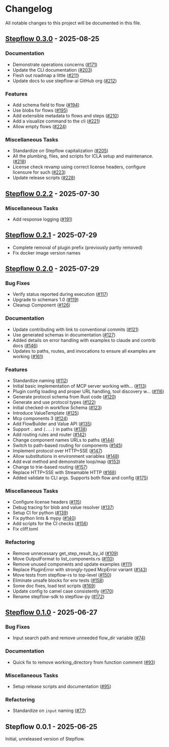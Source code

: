 # Changelog

All notable changes to this project will be documented in this file.

## <a id="0.3.0"></a> [Stepflow 0.3.0](https://github.com/stepflow-ai/stepflow/releases/tag/stepflow-rs-0.3.0) - 2025-08-25
### Documentation

- Demonstrate operations concerns ([#171](https://github.com/stepflow-ai/stepflow/pull/171))
- Update the CLI documentation ([#203](https://github.com/stepflow-ai/stepflow/pull/203))
- Flesh out roadmap a little ([#211](https://github.com/stepflow-ai/stepflow/pull/211))
- Update docs to use stepflow-ai GitHub org ([#212](https://github.com/stepflow-ai/stepflow/pull/212))

### Features

- Add schema field to flow ([#194](https://github.com/stepflow-ai/stepflow/pull/194))
- Use blobs for flows ([#195](https://github.com/stepflow-ai/stepflow/pull/195))
- Add extensible metadata to flows and steps ([#210](https://github.com/stepflow-ai/stepflow/pull/210))
- Add a visualize command to the cli ([#221](https://github.com/stepflow-ai/stepflow/pull/221))
- Allow empty flows ([#224](https://github.com/stepflow-ai/stepflow/pull/224))

### Miscellaneous Tasks

- Standardize on Stepflow capitalization ([#205](https://github.com/stepflow-ai/stepflow/pull/205))
- All the plumbing, files, and scripts for ICLA setup and maintenance. ([#218](https://github.com/stepflow-ai/stepflow/pull/218))
- License check revamp using correct license headers, configure licensure for such ([#223](https://github.com/stepflow-ai/stepflow/pull/223))
- Update release scripts ([#228](https://github.com/stepflow-ai/stepflow/pull/228))

## <a id="0.2.2"></a> [Stepflow 0.2.2](https://github.com/stepflow-ai/stepflow/releases/tag/stepflow-rs-0.2.2) - 2025-07-30
### Miscellaneous Tasks

- Add response logging ([#191](https://github.com/stepflow-ai/stepflow/pull/191))

## <a id="0.2.1"></a> [Stepflow 0.2.1](https://github.com/stepflow-ai/stepflow/releases/tag/stepflow-rs-0.2.1) - 2025-07-29

- Complete removal of plugin prefix (previously partly removed)
- Fix docker image version names

## <a id="0.2.0"></a> [Stepflow 0.2.0](https://github.com/stepflow-ai/stepflow/releases/tag/stepflow-rs-0.2.0) - 2025-07-29
### Bug Fixes

- Verify status reported during execution ([#117](https://github.com/stepflow-ai/stepflow/pull/117))
- Upgrade to schemars 1.0 ([#119](https://github.com/stepflow-ai/stepflow/pull/119))
- Cleanup Component ([#126](https://github.com/stepflow-ai/stepflow/pull/126))

### Documentation

- Update contributing with link to conventional commits ([#121](https://github.com/stepflow-ai/stepflow/pull/121))
- Use generated schemas in documentation ([#127](https://github.com/stepflow-ai/stepflow/pull/127))
- Added details on error handling with examples to claude and contrib docs ([#146](https://github.com/stepflow-ai/stepflow/pull/146))
- Updates to paths, routes, and invocations to ensure all examples are working ([#161](https://github.com/stepflow-ai/stepflow/pull/161))

### Features

- Standardize naming ([#112](https://github.com/stepflow-ai/stepflow/pull/112))
- Initial basic implementation of MCP server working with… ([#113](https://github.com/stepflow-ai/stepflow/pull/113))
- Plugin config loading and proper URL handling, tool discovery w… ([#116](https://github.com/stepflow-ai/stepflow/pull/116))
- Generate protocol schema from Rust code ([#120](https://github.com/stepflow-ai/stepflow/pull/120))
- Generate and use protocol types ([#122](https://github.com/stepflow-ai/stepflow/pull/122))
- Initial checked-in workflow Schema ([#123](https://github.com/stepflow-ai/stepflow/pull/123))
- Introduce ValueTemplate ([#125](https://github.com/stepflow-ai/stepflow/pull/125))
- Mcp components 3 ([#124](https://github.com/stepflow-ai/stepflow/pull/124))
- Add FlowBuilder and Value API ([#135](https://github.com/stepflow-ai/stepflow/pull/135))
- Support `.` and `[...]` in paths ([#138](https://github.com/stepflow-ai/stepflow/pull/138))
- Add routing rules and router ([#142](https://github.com/stepflow-ai/stepflow/pull/142))
- Change component names URLs to paths ([#144](https://github.com/stepflow-ai/stepflow/pull/144))
- Switch to path-based routing for components ([#145](https://github.com/stepflow-ai/stepflow/pull/145))
- Implement protocol over HTTP+SSE ([#147](https://github.com/stepflow-ai/stepflow/pull/147))
- Allow substitutions in environment variables ([#148](https://github.com/stepflow-ai/stepflow/pull/148))
- Add eval method and demonstrate loop/map ([#153](https://github.com/stepflow-ai/stepflow/pull/153))
- Change to trie-based routing ([#157](https://github.com/stepflow-ai/stepflow/pull/157))
- Replace HTTP+SSE with Streamable HTTP ([#168](https://github.com/stepflow-ai/stepflow/pull/168))
- Added validate to CLI args. Supports both flow and config ([#175](https://github.com/stepflow-ai/stepflow/pull/175))

### Miscellaneous Tasks

- Configure license headers ([#115](https://github.com/stepflow-ai/stepflow/pull/115))
- Debug tracing for blob and value resolver ([#137](https://github.com/stepflow-ai/stepflow/pull/137))
- Setup CI for python ([#139](https://github.com/stepflow-ai/stepflow/pull/139))
- Fix python lints & mypy ([#140](https://github.com/stepflow-ai/stepflow/pull/140))
- Add scripts for the CI checks ([#156](https://github.com/stepflow-ai/stepflow/pull/156))
- Fix cliff.toml

### Refactoring

- Remove unnecessary get_step_result_by_id ([#109](https://github.com/stepflow-ai/stepflow/pull/109))
- Move OutputFormat to list_components.rs ([#110](https://github.com/stepflow-ai/stepflow/pull/110))
- Remove unused components and update examples ([#111](https://github.com/stepflow-ai/stepflow/pull/111))
- Replace PluginError with strongly-typed McpError variant ([#143](https://github.com/stepflow-ai/stepflow/pull/143))
- Move tests from stepflow-rs to top-level ([#150](https://github.com/stepflow-ai/stepflow/pull/150))
- Eliminate unsafe blocks for env tests ([#158](https://github.com/stepflow-ai/stepflow/pull/158))
- Some doc fixes, load test scripts ([#169](https://github.com/stepflow-ai/stepflow/pull/169))
- Update config to camel case consistently ([#170](https://github.com/stepflow-ai/stepflow/pull/170))
- Rename stepflow-sdk to stepflow-py ([#172](https://github.com/stepflow-ai/stepflow/pull/172))

## <a id="0.1.0"></a> [Stepflow 0.1.0](https://github.com/stepflow-ai/stepflow/releases/tag/stepflow-rs-0.1.0) - 2025-06-27
### Bug Fixes

- Input search path and remove unneeded flow_dir variable ([#74](https://github.com/stepflow-ai/stepflow/pull/74))

### Documentation

- Quick fix to remove working_directory from function comment ([#93](https://github.com/stepflow-ai/stepflow/pull/93))

### Miscellaneous Tasks

- Setup release scripts and documentation ([#95](https://github.com/stepflow-ai/stepflow/pull/95))

### Refactoring

- Standardize on `input` naming ([#77](https://github.com/stepflow-ai/stepflow/pull/77))

## <a id="0.0.1"></a> Stepflow 0.0.1 - 2025-06-25
Initial, unreleased version of Stepflow.
